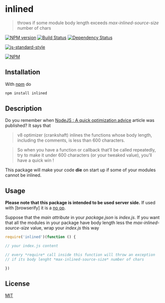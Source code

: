 # inlined

> throws if some module body length exceeds *max-inlined-source-size* number of chars

[![NPM version](https://badge.fury.io/js/inlined.svg)](http://badge.fury.io/js/inlined) [![Build Status](https://travis-ci.org/fibo/inlined.svg?branch=master)](https://travis-ci.org/fibo/inlined?branch=master) [![Dependency Status](https://gemnasium.com/fibo/inlined.svg)](https://gemnasium.com/fibo/inlined)

[![js-standard-style](https://cdn.rawgit.com/feross/standard/master/badge.svg)](https://github.com/feross/standard)

[![NPM](https://nodei.co/npm-dl/inlined.png)](https://nodei.co/npm-dl/inlined/)

## Installation

With [npm](https://npmjs.org/) do

```bash
npm install inlined
```

## Description

Do you remember when [NodeJS : A quick optimization advice][optimization_article] article was published? It says that

> v8 optimizer (crankshaft) inlines the functions whose body length, including the comments, is less than 600 characters.

> So when you have a function or callback that’ll be called repeatedly, try to make it under 600 characters (or your tweaked value), you’ll have a quick win !

This package will make your code **die** on start up if some of your modules
cannot be inlined.

## Usage

**Please note that this package is intended to be used server side.**
If used with [browserify] it is a [no op](https://github.com/fibo/inlined/blob/master/browser.js).

Suppose that the *main attribute* in your *package.json* is *index.js*.
If you want that all the modules in your package have body length less
the *max-inlined-source-size* value, wrap your *index.js* this way

```javascript
require('inlined')(function () {

// your index.js content

// every *require* call inside this function will throw an exception
// if its body lenght *max-inlined-source-size* number of chars

})
```

## License

[MIT](http://g14n.info/mit-license)

[optimization_article]: https://top.fse.guru/nodejs-a-quick-optimization-advice-7353b820c92e#.j8j89xyfk "NodeJS : A quick optimization advice"
